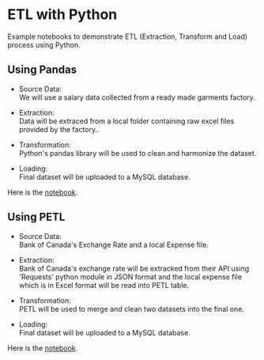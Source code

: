 # ETL with Python
Example notebooks to demonstrate ETL (Extraction, Transform and Load) process using Python.
</br>
## Using Pandas

* Source Data:<br>
We will use a salary data collected from a ready made garments factory.

* Extraction:<br>
Data will be extraced from a local folder containing raw excel files provided by the factory..

* Transformation:<br>
Python's pandas library will be used to clean and harmonize the dataset.

* Loading:<br>
Final dataset will be uploaded to a MySQL database.

Here is the 
[notebook](https://github.com/maahmudur/ETLwithPython/blob/fd7e0343c5a1e0afb3e8832d75c5ee5d717b8c9a/ETL_using_Pandas.ipynb).


## Using PETL

* Source Data:<br>
Bank of Canada's Exchange Rate and a local Expense file.

* Extraction:<br>
Bank of Canada's exchange rate will be extracked from their API using 'Requests' python module in JSON format and the local expense file which is in Excel format will be read into PETL table.

* Transformation:<br>
PETL will be used to merge and clean two datasets into the final one.

* Loading:<br>
Final dataset will be uploaded to a MySQL database.

Here is the
[notebook](https://github.com/maahmudur/ETLwithPython/blob/fd7e0343c5a1e0afb3e8832d75c5ee5d717b8c9a/ETL_using_PETL.ipynb).
